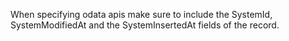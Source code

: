 When specifying odata apis make sure to include the SystemId, SystemModifiedAt and the SystemInsertedAt fields of the record.